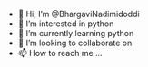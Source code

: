 - 👋 Hi, I’m @BhargaviNadimidoddi
- 👀 I’m interested in python
- 🌱 I’m currently learning python
- 💞️ I’m looking to collaborate on 
- 📫 How to reach me ...

<!---
BhargaviNadimidoddi/BhargaviNadimidoddi is a ✨ special ✨ repository because its `README.md` (this file) appears on your GitHub profile.
You can click the Preview link to take a look at your changes.
--->
